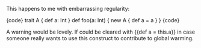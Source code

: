This happens to me with embarrassing regularity:

{code}
trait A { def a: Int }
def foo(a: Int) {
  new A {
    def a = a
  }
}
{code}

A warning would be lovely. If could be cleared with {{def a = this.a}} in case someone really wants to use this construct to contribute to global warming.
